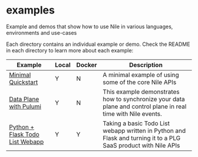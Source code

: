 # examples
Example and demos that show how to use Nile in various languages, environments and use-cases

Each directory contains an individual example or demo. Check the README in each directory to learn more about each example:

| Example | Local | Docker | Description |
|---------|-------|--------|-------------|
| [Minimal Quickstart](nodejs_quickstart/) | Y |  N | A minimal example of using some of the core Nile APIs |
| [Data Plane with Pulumi](data-plane/pulumi/) | Y | N | This example demonstrates how to synchronize your data plane and control plane in real time with Nile events. |
| [Python + Flask Todo List Webapp](python-flask-todo-list/) | Y | Y |  Taking a basic Todo List webapp written in Python and Flask and turning it to a PLG SaaS product with Nile APIs |
